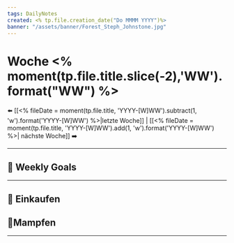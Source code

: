 ```yaml
---
tags: DailyNotes
created: <% tp.file.creation_date("Do MMMM YYYY")%>
banner: "/assets/banner/Forest_Steph_Johnstone.jpg"
---
```


# Woche <% moment(tp.file.title.slice(-2),'WW').format("WW") %>

⬅️ [[<% fileDate = moment(tp.file.title, 'YYYY-[W]WW').subtract(1, 'w').format('YYYY-[W]WW') %>|letzte Woche]] | [[<% fileDate = moment(tp.file.title, 'YYYY-[W]WW').add(1, 'w').format('YYYY-[W]WW') %>| nächste Woche]] ➡️

---

## 🚩 Weekly Goals

---

## 🛒 Einkaufen

## 🍎Mampfen

---